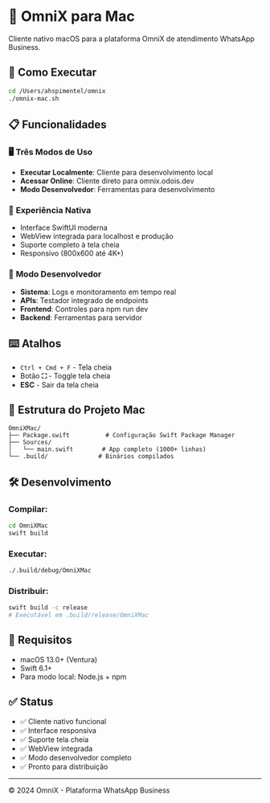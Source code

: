 # 📱 OmniX para Mac

Cliente nativo macOS para a plataforma OmniX de atendimento WhatsApp Business.

## 🚀 Como Executar

```bash
cd /Users/ahspimentel/omnix
./omnix-mac.sh
```

## 📋 Funcionalidades

### 🖥️ **Três Modos de Uso**
- **Executar Localmente**: Cliente para desenvolvimento local
- **Acessar Online**: Cliente direto para omnix.odois.dev  
- **Modo Desenvolvedor**: Ferramentas para desenvolvimento

### 🎯 **Experiência Nativa**
- Interface SwiftUI moderna
- WebView integrada para localhost e produção
- Suporte completo à tela cheia
- Responsivo (800x600 até 4K+)

### 🔧 **Modo Desenvolvedor**
- **Sistema**: Logs e monitoramento em tempo real
- **APIs**: Testador integrado de endpoints
- **Frontend**: Controles para npm run dev
- **Backend**: Ferramentas para servidor

## ⌨️ **Atalhos**
- `Ctrl + Cmd + F` - Tela cheia
- Botão **⛶** - Toggle tela cheia
- **ESC** - Sair da tela cheia

## 📁 **Estrutura do Projeto Mac**

```
OmniXMac/
├── Package.swift          # Configuração Swift Package Manager
├── Sources/
│   └── main.swift        # App completo (1000+ linhas)
└── .build/              # Binários compilados
```

## 🛠️ **Desenvolvimento**

### Compilar:
```bash
cd OmniXMac
swift build
```

### Executar:
```bash
./.build/debug/OmniXMac
```

### Distribuir:
```bash
swift build -c release
# Executável em .build/release/OmniXMac
```

## 📱 **Requisitos**
- macOS 13.0+ (Ventura)
- Swift 6.1+
- Para modo local: Node.js + npm

## ✅ **Status**
- ✅ Cliente nativo funcional
- ✅ Interface responsiva
- ✅ Suporte tela cheia
- ✅ WebView integrada
- ✅ Modo desenvolvedor completo
- ✅ Pronto para distribuição

---
© 2024 OmniX - Plataforma WhatsApp Business